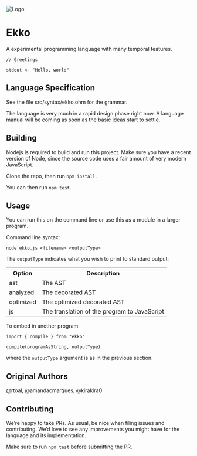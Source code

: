 ![Logo](https://raw.githubusercontent.com/rtoal/ekko/main/docs/ekko-logo-2.png)

# Ekko

A experimental programming language with many temporal features.

```
// Greetings

stdout <- "Hello, world"
```

## Language Specification

See the file src/syntax/ekko.ohm for the grammar.

The language is very much in a rapid design phase right now. A language manual will be coming as soon as the basic ideas start to settle.

## Building

Nodejs is required to build and run this project. Make sure you have a recent version of Node, since the source code uses a fair amount of very modern JavaScript.

Clone the repo, then run `npm install`.

You can then run `npm test`.

## Usage

You can run this on the command line or use this as a module in a larger program.

Command line syntax:

```
node ekko.js <filename> <outputType>
```

The `outputType` indicates what you wish to print to standard output:

<table>
<tr><th>Option</th><th>Description</th></tr>
<tr><td>ast</td><td>The AST</td></tr>
<tr><td>analyzed</td><td>The decorated AST</td></tr>
<tr><td>optimized</td><td>The optimized decorated AST</td></tr>
<tr><td>js</td><td>The translation of the program to JavaScript</td></tr>
</table>

To embed in another program:

```
import { compile } from "ekko"

compile(programAsString, outputType)
```

where the `outputType` argument is as in the previous section.

## Original Authors

@rtoal, @amandacmarques, @kirakira0

## Contributing

We’re happy to take PRs. As usual, be nice when filing issues and contributing. We’d love to see any improvements you might have for the language and its implementation.

Make sure to run `npm test` before submitting the PR.
